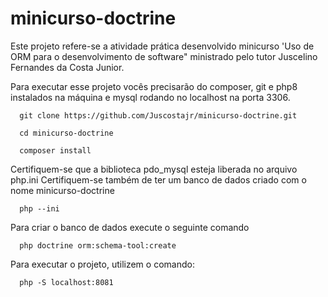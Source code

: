 # minicurso-doctrine

Este projeto refere-se a atividade prática desenvolvido minicurso 'Uso de ORM para o desenvolvimento de software" ministrado pelo tutor Juscelino Fernandes da Costa Junior.

Para executar esse projeto vocês precisarão do composer, git e php8 instalados na máquina e mysql rodando no localhost na porta 3306.

```
  git clone https://github.com/Juscostajr/minicurso-doctrine.git
```

```
  cd minicurso-doctrine
```

```
  composer install
```
Certifiquem-se que a biblioteca pdo_mysql esteja liberada no arquivo php.ini
Certifiquem-se também de ter um banco de dados criado com o nome minicurso-doctrine

```
  php --ini
```
Para criar o banco de dados execute o seguinte comando
```
  php doctrine orm:schema-tool:create
```
Para executar o projeto, utilizem o comando:
```
  php -S localhost:8081
```
